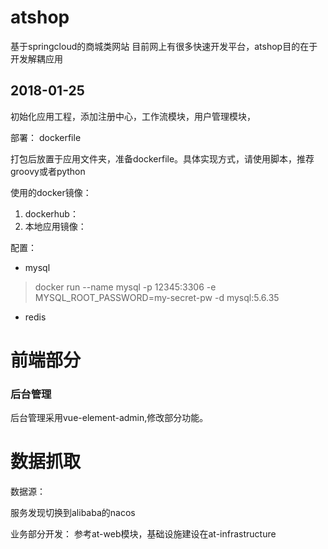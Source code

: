 # atshop
基于springcloud的商城类网站
目前网上有很多快速开发平台，atshop目的在于开发解耦应用

## 2018-01-25
初始化应用工程，添加注册中心，工作流模块，用户管理模块，



部署：
dockerfile 

打包后放置于应用文件夹，准备dockerfile。具体实现方式，请使用脚本，推荐groovy或者python

使用的docker镜像：
1. dockerhub：
2. 本地应用镜像：

配置：
* mysql
> docker run --name mysql -p 12345:3306 -e MYSQL_ROOT_PASSWORD=my-secret-pw -d mysql:5.6.35
* redis

# 前端部分
### 后台管理
后台管理采用vue-element-admin,修改部分功能。

# 数据抓取
数据源：


服务发现切换到alibaba的nacos

业务部分开发：
参考at-web模块，基础设施建设在at-infrastructure


